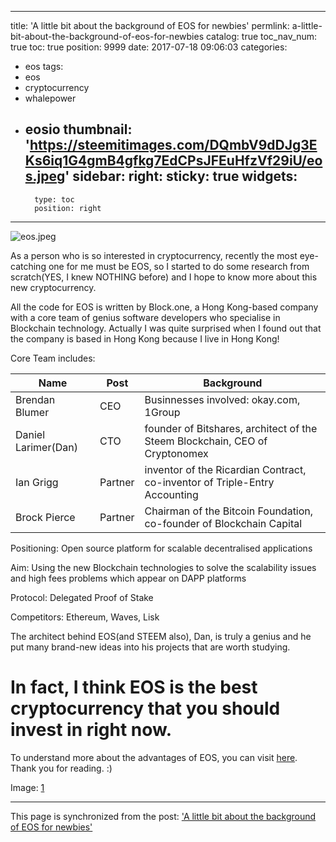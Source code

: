
---
title: 'A little bit about the background of EOS for newbies'
permlink: a-little-bit-about-the-background-of-eos-for-newbies
catalog: true
toc_nav_num: true
toc: true
position: 9999
date: 2017-07-18 09:06:03
categories:
- eos
tags:
- eos
- cryptocurrency
- whalepower
- eosio
thumbnail: 'https://steemitimages.com/DQmbV9dDJg3EKs6iq1G4gmB4gfkg7EdCPsJFEuHfzVf29iU/eos.jpeg'
sidebar:
    right:
        sticky: true
widgets:
    -
        type: toc
        position: right
---


![eos.jpeg](https://steemitimages.com/DQmbV9dDJg3EKs6iq1G4gmB4gfkg7EdCPsJFEuHfzVf29iU/eos.jpeg)


As a person who is so interested in cryptocurrency, recently the most eye-catching one for me must be EOS, so I started to do some research from scratch(YES, I knew NOTHING before) and I hope to know more about this new cryptocurrency.


All the code for EOS is written by Block.one, a Hong Kong-based company with a core team of genius software developers who specialise in Blockchain technology. Actually I was quite surprised when I found out that the company is based in Hong Kong because I live in Hong Kong!

Core Team includes: 

Name | Post | Background
-|-|-
Brendan Blumer | CEO | Businnesses involved: okay.com, 1Group
Daniel Larimer(Dan)|  CTO |  founder of Bitshares, architect of the Steem Blockchain, CEO of Cryptonomex
Ian Grigg| Partner | inventor of the Ricardian Contract, co-inventor of Triple-Entry Accounting
Brock Pierce | Partner | Chairman of the Bitcoin Foundation, co-founder of Blockchain Capital



Positioning: Open source platform for scalable decentralised applications

Aim: Using the new Blockchain technologies to solve the scalability issues and high fees problems which appear on DAPP platforms 

Protocol: Delegated Proof of Stake

Competitors: Ethereum, Waves, Lisk

The architect behind EOS(and STEEM also), Dan, is truly a genius and he put many brand-new ideas into his projects that are worth studying. 
# In fact, I think EOS is the best cryptocurrency that you should invest in right now.
 To understand more about the advantages of EOS, you can visit [here](https://eostalk.io/eos/@eosio/how-is-eos-different-from-everything-else). Thank you for reading. :)


Image: [1](https://medium.com/chain-cloud-company-blog/is-eos-the-ethereum-killer-ad24277d8c9c)

- - -

This page is synchronized from the post: ['A little bit about the background of EOS for newbies'](https://steemit.com/@htliao/a-little-bit-about-the-background-of-eos-for-newbies)

